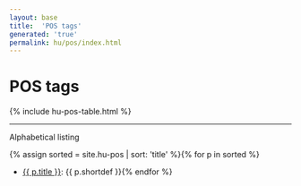 ```yaml
---
layout: base
title:  'POS tags'
generated: 'true'
permalink: hu/pos/index.html
---
```


# POS tags

{% include hu-pos-table.html %}

----------

Alphabetical listing

{% assign sorted = site.hu-pos | sort: 'title' %}{% for p in sorted %}
* [{{ p.title }}](): {{ p.shortdef }}{% endfor %}
